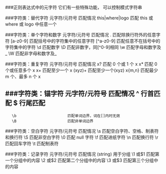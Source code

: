 ###正则表达式中的元字符
	它们有一些特殊功能， 可以控制模式字符串
	
###字符类：替代字符
	   元字符/元符号 						匹配情况
	this|where|logo 			匹配 this 或 where 或 logo 中任意一个

###字符类：单个字符和数字
	元字符/元符号						 匹配情况
		. 						匹配除换行符外的任意字符
	[a-z0-9] 					匹配括号中的字符集中的任意字符
	[^a-z0-9] 					匹配任意不在括号中的字符集中的字符
	   \d 						匹配数字
	   \D 						匹配非数字，同[^0-9]相同
	   \w 						匹配字母和数字及_
	   \W 						匹配非字母和数字及_

###字符类：重复字符
	元字符/元符号 						匹配情况
	   x? 						匹配 0 个或 1 个 x
	   x* 						匹配 0 个或任意多个 x
	   x+ 						匹配至少一个 x
	  (xyz)+ 					匹配至少一个(xyz)
	  x{m,n} 					匹配最少 m 个、最多 n 个 x

###字符类：锚字符
	元字符/元符号 						匹配情况
	   ^ 						行首匹配
	   $ 						行尾匹配
------------------------------------------------------------------------------------
	   \b 						匹配单词边界，词在[]内时无效
	   \B 						匹配非单词边界
	   
###字符类：空白字符
	元字符/元符号						 匹配情况
	   \s 						匹配空白字符、空格、制表符和换行符
	   \S 						匹配非空白字符
	   \0						匹配 null 字符
	   \f 						匹配进纸字符
	   \n 						匹配换行符
	   \r 						匹配回车字符
	   \t 						匹配制表符
	  

	  
###字符类：记录字符
	元字符/元符号 						匹配情况
	(string) 					        用于分组
	\1 或$1						    匹配第一个分组中的内容
	\2 或$2 						匹配第二个分组中的内容
	\3 或$3 						匹配第三个分组中的内容